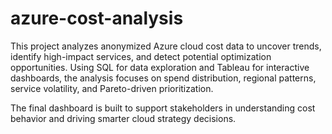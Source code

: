 # azure-cost-analysis
This project analyzes anonymized Azure cloud cost data to uncover trends, identify high-impact services, and detect potential optimization opportunities. Using SQL for data exploration and Tableau for interactive dashboards, the analysis focuses on spend distribution, regional patterns, service volatility, and Pareto-driven prioritization.

The final dashboard is built to support stakeholders in understanding cost behavior and driving smarter cloud strategy decisions.

